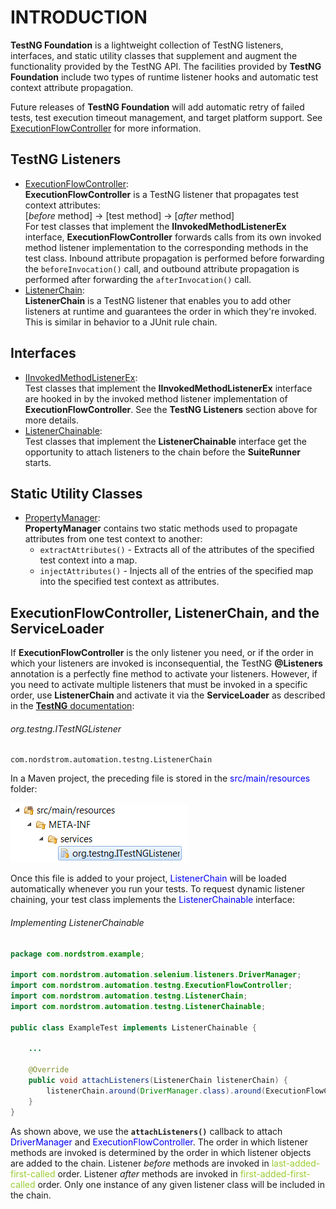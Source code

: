 # INTRODUCTION

**TestNG Foundation** is a lightweight collection of TestNG listeners, interfaces, and static utility classes that supplement and augment the functionality provided by the TestNG API. The facilities provided by **TestNG Foundation** include two types of runtime listener hooks and automatic test context attribute propagation.

Future releases of **TestNG Foundation** will add automatic retry of failed tests, test execution timeout management, and target platform support. See [ExecutionFlowController](https://git.nordstrom.net/projects/MFATT/repos/testng-foundation/browse/src/main/java/com/nordstrom/automation/testng/ExecutionFlowController.java) for more information.

## TestNG Listeners

* [ExecutionFlowController](https://git.nordstrom.net/projects/MFATT/repos/testng-foundation/browse/src/main/java/com/nordstrom/automation/testng/ExecutionFlowController.java):  
**ExecutionFlowController** is a TestNG listener that propagates test context attributes:  
 [_before_ method] → [test method] → [_after_ method]  
 For test classes that implement the **IInvokedMethodListenerEx** interface, **ExecutionFlowController** forwards calls from its own invoked method listener implementation to the corresponding methods in the test class. Inbound attribute propagation is performed before forwarding the `beforeInvocation()` call, and outbound attribute propagation is performed after forwarding the `afterInvocation()` call.
* [ListenerChain](https://git.nordstrom.net/projects/MFATT/repos/testng-foundation/browse/src/main/java/com/nordstrom/automation/testng/ListenerChain.java):  
**ListenerChain** is a TestNG listener that enables you to add other listeners at runtime and guarantees the order in which they're invoked. This is similar in behavior to a JUnit rule chain.

## Interfaces

* [IInvokedMethodListenerEx](https://git.nordstrom.net/projects/MFATT/repos/testng-foundation/browse/src/main/java/com/nordstrom/automation/testng/IInvokedMethodListenerEx.java):  
Test classes that implement the **IInvokedMethodListenerEx** interface are hooked in by the invoked method listener implementation of **ExecutionFlowController**. See the **TestNG Listeners** section above for more details.
* [ListenerChainable](https://git.nordstrom.net/projects/MFATT/repos/testng-foundation/browse/src/main/java/com/nordstrom/automation/testng/ListenerChainable.java):  
 Test classes that implement the **ListenerChainable** interface get the opportunity to attach listeners to the chain before the **SuiteRunner** starts.

## Static Utility Classes

* [PropertyManager](https://git.nordstrom.net/projects/MFATT/repos/testng-foundation/browse/src/main/java/com/nordstrom/automation/testng/PropertyManager.java):  
**PropertyManager** contains two static methods used to propagate attributes from one test context to another:
  * `extractAttributes()` - Extracts all of the attributes of the specified test context into a map.
  * `injectAttributes()` - Injects all of the entries of the specified map into the specified test context as attributes.

## **ExecutionFlowController**, **ListenerChain**, and the **ServiceLoader**

If **ExecutionFlowController** is the only listener you need, or if the order in which your listeners are invoked is inconsequential, the TestNG **@Listeners** annotation is a perfectly fine method to activate your listeners. However, if you need to activate multiple listeners that must be invoked in a specific order, use **ListenerChain** and activate it via the **ServiceLoader** as described in the [**TestNG** documentation](http://testng.org/doc/documentation-main.html#listeners-service-loader):

###### org.testng.ITestNGListener
```
com.nordstrom.automation.testng.ListenerChain
```

In a Maven project, the preceding file is stored in the <span style="color:blue">src/main/resources</span> folder:

![com.testng.ITestNGListener](docs/images/META-INF.png)

Once this file is added to your project, <span style="color:blue">ListenerChain</span> will be loaded automatically whenever you run your tests. To request dynamic listener chaining, your test class implements the <span style="color:blue">ListenerChainable</span> interface:

###### Implementing ListenerChainable
```java
package com.nordstrom.example;
 
import com.nordstrom.automation.selenium.listeners.DriverManager;
import com.nordstrom.automation.testng.ExecutionFlowController;
import com.nordstrom.automation.testng.ListenerChain;
import com.nordstrom.automation.testng.ListenerChainable;
 
public class ExampleTest implements ListenerChainable {
     
    ...
  
    @Override
    public void attachListeners(ListenerChain listenerChain) {
        listenerChain.around(DriverManager.class).around(ExecutionFlowController.class);
    }
}
```

As shown above, we use the **`attachListeners()`** callback to attach <span style="color:blue">DriverManager</span> and <span style="color:blue">ExecutionFlowController</span>. The order in which listener methods are invoked is determined by the order in which listener objects are added to the chain. Listener _before_ methods are invoked in <span style="color:yellowgreen">last-added-first-called</span> order. Listener _after_ methods are invoked in <span style="color:yellowgreen">first-added-first-called</span> order. Only one instance of any given listener class will be included in the chain.
